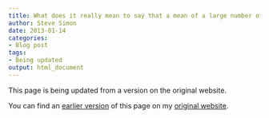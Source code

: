 ```yaml
---
title: What does it really mean to say that a mean of a large number of variables is approximately normal
author: Steve Simon
date: 2013-01-14
categories:
- Blog post
tags:
- Being updated
output: html_document
---
```


This page is being updated from a version on the original website.

<!---More--->

You can find an [earlier version][sim1] of this page on my [original website][sim2].

[sim1]: http://www.pmean.com/13/clt.html
[sim2]: http://www.pmean.com/original_site.html
